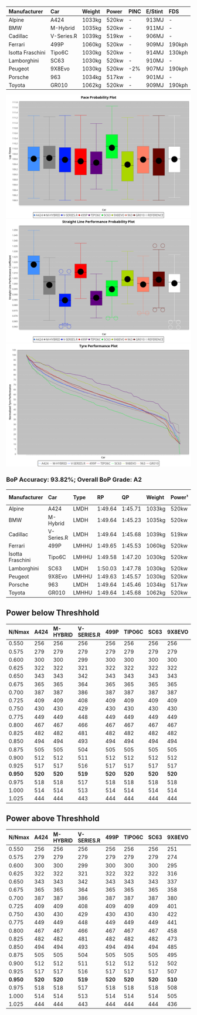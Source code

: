 | Manufacturer     | Car        | Weight | Power | PINC    | E/Stint | FDS     |
|:-|:-|:-|:-|:-|:-|:-|
| Alpine           | A424       | 1033kg | 520kw |    -    | 913MJ   |    -    |
| BMW              | M-Hybrid   | 1035kg | 520kw |    -    | 911MJ   |    -    |
| Cadillac         | V-Series.R | 1039kg | 519kw |    -    | 906MJ   |    -    |
| Ferrari          | 499P       | 1060kg | 520kw |    -    | 909MJ   | 190kph  |
| Isotta Fraschini | Tipo6C     | 1030kg | 520kw |    -    | 914MJ   | 130kph  |
| Lamborghini      | SC63       | 1030kg | 520kw |    -    | 910MJ   |    -    |
| Peugeot          | 9X8Evo     | 1030kg | 520kw | -2%     | 907MJ   | 190kph  |
| Porsche          | 963        | 1034kg | 517kw |    -    | 901MJ   |    -    |
| Toyota           | GR010      | 1062kg | 520kw |    -    | 909MJ   | 190kph  |

![PACECHART](./IMG/AUTO.png)
![STRAIGHTLINEPERFORMANCECHART](./IMG/AUTO_sp.png)
![TYREPERFORMANCECHART](./IMG/AUTO_tw.png)

### BoP Accuracy: 93.82%; Overall BoP Grade: A2
| Manufacturer     | Car        | Type  | RP      | QP      | Weight | Power¹ | Threshhold | PINC    | Power² | E/Stint | AVG Vmax  | FDS     | RDLC | L/Stint | BOP-Grade | Model Accuracy | Model Points | Match%  | SimDiff |
|:-|:-|:-|:-|:-|:-|:-|:-|:-|:-|:-|:-|:-|:-|:-|:-|:-|:-|:-|:-|
| Alpine           | A424       | LMDH  | 1:49.64 | 1:45.71 | 1033kg | 520kw  | 0.0kph     |    -    | 520kw  |  913MJ  | 295.13kph |    -    | 1.02 | 33      | ~A1       | 86.43%         | 618          | 98.43%  | #       |
| BMW              | M-Hybrid   | LMDH  | 1:49.64 | 1:45.23 | 1035kg | 520kw  | 210.0kph   |    -    | 520kw  |  911MJ  | 292.21kph |    -    | 1.02 | 33      | +A2       | 93.77%         | 1672         | 92.66%  | #       |
| Cadillac         | V-Series.R | LMDH  | 1:49.64 | 1:45.68 | 1039kg | 519kw  | 210.0kph   |    -    | 519kw  |  906MJ  | 288.73kph |    -    | 1.02 | 33      | ~A1       | 83.12%         | 1921         | 100.00% | #       |
| Ferrari          | 499P       | LMHHU | 1:49.65 | 1:45.53 | 1060kg | 520kw  | 210.0kph   |    -    | 520kw  |  909MJ  | 292.55kph | 190kph  | 1.03 | 33      | ~A1       | 69.49%         | 1950         | 100.00% | #       |
| Isotta Fraschini | Tipo6C     | LMHHU | 1:49.58 | 1:47.20 | 1030kg | 520kw  | 0.0kph     |    -    | 520kw  |  914MJ  | 290.77kph | 130kph  | 1.07 | 33      | +C1       | 73.56%         | 64           | 75.34%  | #       |
| Lamborghini      | SC63       | LMDH  | 1:50.03 | 1:47.78 | 1030kg | 520kw  | 0.0kph     |    -    | 520kw  |  910MJ  | 291.76kph |    -    | 1.05 | 33      | +C1       | 95.82%         | 459          | 77.94%  | #       |
| Peugeot          | 9X8Evo     | LMHHU | 1:49.63 | 1:45.57 | 1030kg | 520kw  | 210.0kph   | -2%     | 510kw  |  907MJ  | 292.58kph | 190kph  | 1.03 | 33      | ~A1       | 66.97%         | 221          | 100.00% | #       |
| Porsche          | 963        | LMDH  | 1:49.64 | 1:45.46 | 1034kg | 517kw  | 210.0kph   |    -    | 517kw  |  901MJ  | 291.67kph |    -    | 1.02 | 33      | ~A1       | 81.02%         | 5243         | 100.00% | #       |
| Toyota           | GR010      | LMHHU | 1:49.64 | 1:45.68 | 1062kg | 520kw  | 210.0kph   |    -    | 520kw  |  909MJ  | 291.14kph | 190kph  | 1.02 | 33      | ~A1       | 73.70%         | 2701         | 100.00% | #       |

## Power below Threshhold
| N/Nmax    | A424    | M-HYBRID | V-SERIES.R | 499P    | TIPO6C  | SC63    | 9X8EVO  | 963     | GR010   |
|:-|:-|:-|:-|:-|:-|:-|:-|:-|:-|
|  0.550    |  256    |  256     |  256       |  256    |  256    |  256    |  256    |  255    |  256    |
|  0.575    |  279    |  279     |  279       |  279    |  279    |  279    |  279    |  278    |  279    |
|  0.600    |  300    |  300     |  299       |  300    |  300    |  300    |  300    |  298    |  300    |
|  0.625    |  322    |  322     |  321       |  322    |  322    |  322    |  322    |  320    |  322    |
|  0.650    |  343    |  343     |  342       |  343    |  343    |  343    |  343    |  341    |  343    |
|  0.675    |  365    |  365     |  364       |  365    |  365    |  365    |  365    |  363    |  365    |
|  0.700    |  387    |  387     |  386       |  387    |  387    |  387    |  387    |  385    |  387    |
|  0.725    |  409    |  409     |  408       |  409    |  409    |  409    |  409    |  407    |  409    |
|  0.750    |  430    |  430     |  429       |  430    |  430    |  430    |  430    |  427    |  430    |
|  0.775    |  449    |  449     |  448       |  449    |  449    |  449    |  449    |  446    |  449    |
|  0.800    |  467    |  467     |  466       |  467    |  467    |  467    |  467    |  464    |  467    |
|  0.825    |  482    |  482     |  481       |  482    |  482    |  482    |  482    |  479    |  482    |
|  0.850    |  494    |  494     |  493       |  494    |  494    |  494    |  494    |  491    |  494    |
|  0.875    |  505    |  505     |  504       |  505    |  505    |  505    |  505    |  502    |  505    |
|  0.900    |  512    |  512     |  511       |  512    |  512    |  512    |  512    |  509    |  512    |
|  0.925    |  517    |  517     |  516       |  517    |  517    |  517    |  517    |  514    |  517    |
| **0.950** | **520** | **520**  | **519**    | **520** | **520** | **520** | **520** | **517** | **520** |
|  0.975    |  518    |  518     |  517       |  518    |  518    |  518    |  518    |  515    |  518    |
|  1.000    |  514    |  514     |  513       |  514    |  514    |  514    |  514    |  511    |  514    |
|  1.025    |  444    |  444     |  443       |  444    |  444    |  444    |  444    |  441    |  444    |

## Power above Threshhold
| N/Nmax    | A424    | M-HYBRID | V-SERIES.R | 499P    | TIPO6C  | SC63    | 9X8EVO  | 963     | GR010   |
|:-|:-|:-|:-|:-|:-|:-|:-|:-|:-|
|  0.550    |  256    |  256     |  256       |  256    |  256    |  256    |  251    |  255    |  256    |
|  0.575    |  279    |  279     |  279       |  279    |  279    |  279    |  274    |  278    |  279    |
|  0.600    |  300    |  300     |  299       |  300    |  300    |  300    |  295    |  298    |  300    |
|  0.625    |  322    |  322     |  321       |  322    |  322    |  322    |  316    |  320    |  322    |
|  0.650    |  343    |  343     |  342       |  343    |  343    |  343    |  337    |  341    |  343    |
|  0.675    |  365    |  365     |  364       |  365    |  365    |  365    |  358    |  363    |  365    |
|  0.700    |  387    |  387     |  386       |  387    |  387    |  387    |  380    |  385    |  387    |
|  0.725    |  409    |  409     |  408       |  409    |  409    |  409    |  401    |  407    |  409    |
|  0.750    |  430    |  430     |  429       |  430    |  430    |  430    |  422    |  427    |  430    |
|  0.775    |  449    |  449     |  448       |  449    |  449    |  449    |  441    |  446    |  449    |
|  0.800    |  467    |  467     |  466       |  467    |  467    |  467    |  458    |  464    |  467    |
|  0.825    |  482    |  482     |  481       |  482    |  482    |  482    |  473    |  479    |  482    |
|  0.850    |  494    |  494     |  493       |  494    |  494    |  494    |  485    |  491    |  494    |
|  0.875    |  505    |  505     |  504       |  505    |  505    |  505    |  495    |  502    |  505    |
|  0.900    |  512    |  512     |  511       |  512    |  512    |  512    |  502    |  509    |  512    |
|  0.925    |  517    |  517     |  516       |  517    |  517    |  517    |  507    |  514    |  517    |
| **0.950** | **520** | **520**  | **519**    | **520** | **520** | **520** | **510** | **517** | **520** |
|  0.975    |  518    |  518     |  517       |  518    |  518    |  518    |  508    |  515    |  518    |
|  1.000    |  514    |  514     |  513       |  514    |  514    |  514    |  505    |  511    |  514    |
|  1.025    |  444    |  444     |  443       |  444    |  444    |  444    |  436    |  441    |  444    |
